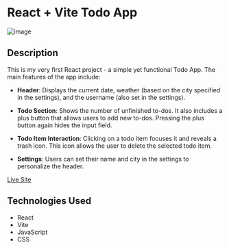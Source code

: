 # React + Vite Todo App
![image](https://github.com/kimanh188/ToDo-App1/assets/125377158/8f8dee60-88c8-43e0-801c-a855b35455d4)

## Description

This is my very first React project - a simple yet functional Todo App. The main features of the app include:

- **Header**: Displays the current date, weather (based on the city specified in the settings), and the username (also set in the settings).

- **Todo Section**: Shows the number of unfinished to-dos. It also includes a plus button that allows users to add new to-dos. Pressing the plus button again hides the input field.

- **Todo Item Interaction**: Clicking on a todo item focuses it and reveals a trash icon. This icon allows the user to delete the selected todo item.

- **Settings**: Users can set their name and city in the settings to personalize the header.

[Live Site](https://to-do-app1-one.vercel.app)

## Technologies Used

- React
- Vite
- JavaScript
- CSS
